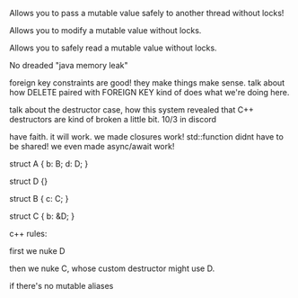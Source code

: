 Allows you to pass a mutable value safely to another thread without
locks!

Allows you to modify a mutable value without locks.

Allows you to safely read a mutable value without locks.

No dreaded \"java memory leak\"

foreign key constraints are good! they make things make sense. talk
about how DELETE paired with FOREIGN KEY kind of does what we\'re doing
here.

talk about the destructor case, how this system revealed that C++
destructors are kind of broken a little bit. 10/3 in discord

have faith. it will work. we made closures work! std::function didnt
have to be shared! we even made async/await work!

struct A { b: B; d: D; }

struct D {}

struct B { c: C; }

struct C { b: &D; }

c++ rules:

first we nuke D

then we nuke C, whose custom destructor might use D.

if there\'s no mutable aliases
